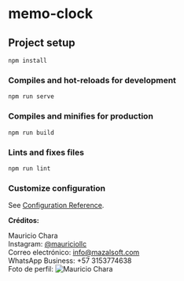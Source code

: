 # memo-clock

## Project setup
```
npm install
```

### Compiles and hot-reloads for development
```
npm run serve
```

### Compiles and minifies for production
```
npm run build
```

### Lints and fixes files
```
npm run lint
```

### Customize configuration
See [Configuration Reference](https://cli.vuejs.org/config/).

**Créditos:**

Mauricio Chara  
Instagram: [@mauriciollc](https://www.instagram.com/mauriciollc/)  
Correo electrónico: [info@mazalsoft.com](mailto:info@mazalsoft.com)  
WhatsApp Business: +57 3153774638  
Foto de perfil: ![Mauricio Chara](https://i.ibb.co/PNgbXzc/cropped-foto-perfil-CEO-1.jpg)
